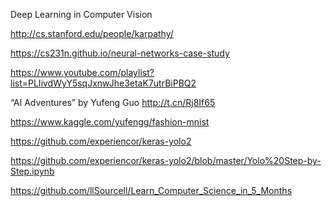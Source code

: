 Deep Learning in Computer Vision

http://cs.stanford.edu/people/karpathy/

https://cs231n.github.io/neural-networks-case-study

https://www.youtube.com/playlist?list=PLIivdWyY5sqJxnwJhe3etaK7utrBiPBQ2


“AI Adventures” by Yufeng Guo http://t.cn/Rj8If65

https://www.kaggle.com/yufengg/fashion-mnist

https://github.com/experiencor/keras-yolo2

https://github.com/experiencor/keras-yolo2/blob/master/Yolo%20Step-by-Step.ipynb

https://github.com/llSourcell/Learn_Computer_Science_in_5_Months


